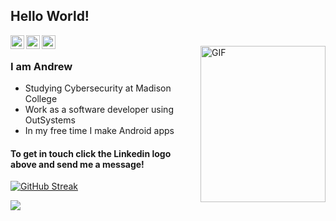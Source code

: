 ## Hello World! 
<a href="https://www.linkedin.com/in/andrew-laack-238b84240/">
  <img align="left" alt="Andrew's Linkdein" width="22px" src="https://play-lh.googleusercontent.com/kMofEFLjobZy_bCuaiDogzBcUT-dz3BBbOrIEjJ-hqOabjK8ieuevGe6wlTD15QzOqw=w240-h480" />
</a>

<a href="https://play.google.com/store/apps/dev?id=6458464589907808389&hl=en_US&gl=US">
  <img align="left" alt="Andrew's Google Play Account" width="22px" src="https://raw.githubusercontent.com/nebula-sls/GithubProfileImages/main/F49R5U9C_400x400.png" />
</a>


<a href="https://github.com/nebula-sls?tab=repositories">
  <img align="left" alt="Andrew's GitHub" width="22px" src="https://raw.githubusercontent.com/nebula-sls/GithubProfileImages/main/GitHub-Mark.png" />
</a>


<br />
<img align="right" alt="GIF" src="https://i.imgur.com/s64CzjZ.png"       width="200" 
     height="250"/>

### I am Andrew
- Studying Cybersecurity at Madison College
- Work as a software developer using OutSystems
- In my free time I make Android apps

#### To get in touch click the Linkedin logo above and send me a message!


[![GitHub Streak](https://github-readme-streak-stats.herokuapp.com?user=nebula-sls&theme=github-dark&hide_border=true)](https://git.io/streak-stats)

  <img align="center" src="https://github-readme-stats.vercel.app/api/top-langs/?username=nebula-sls&title_color=ffffff&text_color=c9cacc&icon_color=2bbc8a&bg_color=#00021&langs_count=3&" />


